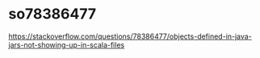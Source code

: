 # so78386477

https://stackoverflow.com/questions/78386477/objects-defined-in-java-jars-not-showing-up-in-scala-files